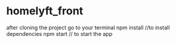 # homelyft_front
after cloning the project go to your terminal
npm install  //to install dependencies
npm start   // to start the app
